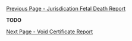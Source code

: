 [Previous Page - Jurisdication Fetal Death Report](jurisdication_fetal_death_report.html)

**TODO**

[Next Page - Void Certificate Report](void_certificate_report.html)